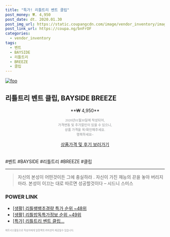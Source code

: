```yaml
--- 
title: "특가! 리틀트리 벤트 클립" 
post_money: ₩. 4,950 
post_date: dt. 2020.01.30 
post_img_url: https://static.coupangcdn.com/image/vendor_inventory/images/2018/05/17/15/5/a7a979bb-3802-4399-8d3d-4b79ac8e9c55.jpg 
post_link_url: https://coupa.ng/bnFrOF 
categories: 
  - vendor_inventory 
tags: 
  - 벤트 
  - BAYSIDE 
  - 리틀트리 
  - BREEZE 
  - 클립 
--- 
```

[![foo](https://static.coupangcdn.com/image/vendor_inventory/images/2018/05/17/15/5/a7a979bb-3802-4399-8d3d-4b79ac8e9c55.jpg)](https://coupa.ng/bnFrOF) 

## 리틀트리 벤트 클립, BAYSIDE BREEZE 
<p style="text-align: center;">**₩ 4,950**</p> 
<p style="text-align: center;"><span style="color: #898c8f; font-family: Georgia,Times,serif; font-size: 0.75em;">2020년01월30일에 작성되어, <br>가격변동 및 추가할인이 있을 수 있으니,<br> 상품 가격을 꼭!확인해주세요.<br>행복하세요~</span> 
</p>	 
<div markdown="0" style="text-align: center;"><a href="https://coupa.ng/bnFrOF" class="btn btn--success">상품가격 및 후기 보러가기</a></div> 
<br><br> 
  #벤트 #BAYSIDE #리틀트리 #BREEZE #클립 
<hr> 

> 자신의 본성이 어떤것이든 그에 충실하라 . 자신이 가진 재능의 끈을 놓아 버리지 마라. 본성이 이끄는 대로 따르면 성공할것이다 – 시드니 스미스 


### POWER LINK

* <a href="https://blog.naver.com/sakai111/221785256390" target="_blank"> [생활] 리틀뱅뱅초경량 특가 순위 ~48위</a>
* <a href="https://blog.naver.com/fasyy4321/221772078783" target="_blank"> [생활] 리틀밥독특가정보 순위 ~49위</a>
* <a href="https://blog.naver.com/santokki14/221790786397" target="_blank">[특가] 리틀트리 벤트 클립...</a>

<span style="color: #898c8f; font-family: Georgia,Times,serif; font-size: 0.55em;">파트너스활동으로 작성자에게 일정액의 커미션이 제공될수 있습니다.</span> 
